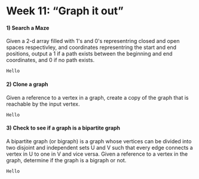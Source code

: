 # Week 11: “Graph it out”

#### 1) Search a Maze
Given a 2-d array filled with 1's and 0's representring closed and open spaces respectivley, and coordinates representring the start and end positions, output a 1 if a path exists between the beginning and end coordinates, and 0 if no path exists.
```
Hello
```
#### 2) Clone a graph
Given a reference to a vertex in a graph, create a copy of the graph that is reachable by the input vertex.
```
Hello
```
#### 3) Check to see if a graph is a bipartite graph
A bipartite graph (or bigraph) is a graph whose vertices can be divided into two disjoint and independent sets U and V such that every edge connects a vertex in U to one in V and vice versa. Given a reference to a vertex in the graph, determine if the graph is a bigraph or not.
```
Hello
```

